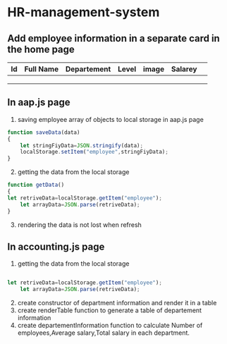 # HR-management-system

## Add employee information in a separate card in the home page 


|Id   |Full  Name|Departement| Level  |  image | Salarey  |   |
|---|---|---|---|---|---|---|
|   |   |   |   |   |   |   |
|   |   |   |   |   |   |   |
|   |   |   |   |   |   |   |
## In aap.js page
1. saving employee array of objects to local storage in aap.js page
````javascript
function saveData(data)
{
    let stringFiyData=JSON.stringify(data);
    localStorage.setItem("employee",stringFiyData);
}
````
2. getting the data from the local storage
````javascript
function getData()
{
let retriveData=localStorage.getItem("employee");
    let arrayData=JSON.parse(retriveData);
}
````
3. rendering the data is not lost when refresh 
## In accounting.js page
1.  getting the data from the local storage
````javascript

let retriveData=localStorage.getItem("employee");
    let arrayData=JSON.parse(retriveData);

````
2. create constructor of department information and render it in a table 
3. create renderTable  function  to generate a table of departement information
4. create departementInformation function to calculate Number of employees,Average salary,Total salary in each department.



